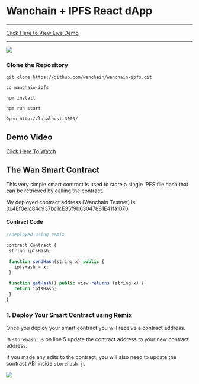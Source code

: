 # Wanchain + IPFS React dApp

<hr>
<a href="http://18.218.197.29:3006/">Click Here to View Live Demo</a>

<hr>

<img style="max-width:100%" src="http://gateway.ipfs.io/ipfs/QmQZf6HUMDgqKikRRH7SHnQFXTtkbYApth5eyydPVDGsEr">

### Clone the Repository

`git clone https://github.com/wanchain/wanchain-ipfs.git`

`cd wanchain-ipfs`

`npm install`

`npm run start`

`Open http://localhost:3000/`

## Demo Video

<a href="https://d3vv6lp55qjaqc.cloudfront.net/items/3o1v0j1g293I0K3o3P0p/wanchain_ipfs.mp4?X-CloudApp-Visitor-Id=2750703">Click Here To Watch</a>
## The Wan Smart Contract
This very simple smart contract is used to store a single IPFS file hash that can be retrieved by calling the contract.

My deployed contract address (Wanchain Testnet) is <a href="http://18.188.125.96/address/0x4Ef0e1c84c937bc1cE35f9b63047881E41fa1076">0x4Ef0e1c84c937bc1cE35f9b63047881E41fa1076</a>

#### Contract Code
````js
//deployed using remix

contract Contract {
 string ipfsHash;

 function sendHash(string x) public {
   ipfsHash = x;
 }

 function getHash() public view returns (string x) {
   return ipfsHash;
 }
}

````

### 1. Deploy Your Smart Contract using Remix
Once you deploy your smart contract you will receive a contract address.

In <code>storehash.js</code> on line 5 update the contract address to your new contract address.

If you made any edits to the contract, you will also need to update the contract ABI inside <code>storehash.js</code>

<img src="https://gateway.ipfs.io/ipfs/QmbQoUXYiLXEDsheDvS7B2mcwzVn4Ymsq3B5T4H6HwxRaY">






